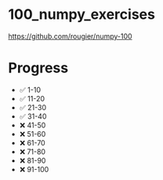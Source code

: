 # 100_numpy_exercises
https://github.com/rougier/numpy-100

# Progress
- ✅ 1-10
- ✅ 11-20
- ✅ 21-30
- ✅ 31-40
- ❌ 41-50
- ❌ 51-60
- ❌ 61-70
- ❌ 71-80
- ❌ 81-90
- ❌ 91-100

